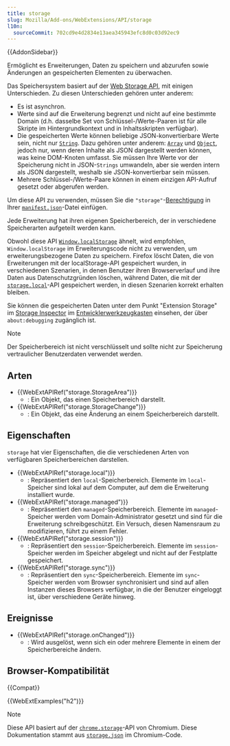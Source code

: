 ```yaml
---
title: storage
slug: Mozilla/Add-ons/WebExtensions/API/storage
l10n:
  sourceCommit: 702cd9e4d2834e13aea345943efc8d0c03d92ec9
---
```


{{AddonSidebar}}

Ermöglicht es Erweiterungen, Daten zu speichern und abzurufen sowie Änderungen an gespeicherten Elementen zu überwachen.

Das Speichersystem basiert auf der [Web Storage API](/de/docs/Web/API/Web_Storage_API), mit einigen Unterschieden. Zu diesen Unterschieden gehören unter anderem:

- Es ist asynchron.
- Werte sind auf die Erweiterung begrenzt und nicht auf eine bestimmte Domain (d.h. dasselbe Set von Schlüssel-/Werte-Paaren ist für alle Skripte im Hintergrundkontext und in Inhaltsskripten verfügbar).
- Die gespeicherten Werte können beliebige JSON-konvertierbare Werte sein, nicht nur [`String`](/de/docs/Web/JavaScript/Reference/Global_Objects/String). Dazu gehören unter anderem: [`Array`](/de/docs/Web/JavaScript/Reference/Global_Objects/Array) und [`Object`](/de/docs/Web/JavaScript/Reference/Global_Objects/Object), jedoch nur, wenn deren Inhalte als JSON dargestellt werden können, was keine DOM-Knoten umfasst. Sie müssen Ihre Werte vor der Speicherung nicht in JSON-`Strings` umwandeln, aber sie werden intern als JSON dargestellt, weshalb sie JSON-konvertierbar sein müssen.
- Mehrere Schlüssel-/Werte-Paare können in einem einzigen API-Aufruf gesetzt oder abgerufen werden.

Um diese API zu verwenden, müssen Sie die `"storage"`-[Berechtigung](/de/docs/Mozilla/Add-ons/WebExtensions/manifest.json/permissions) in Ihrer [`manifest.json`](/de/docs/Mozilla/Add-ons/WebExtensions/manifest.json)-Datei einfügen.

Jede Erweiterung hat ihren eigenen Speicherbereich, der in verschiedene Speicherarten aufgeteilt werden kann.

Obwohl diese API [`Window.localStorage`](/de/docs/Web/API/Window/localStorage) ähnelt, wird empfohlen, `Window.localStorage` im Erweiterungscode nicht zu verwenden, um erweiterungsbezogene Daten zu speichern. Firefox löscht Daten, die von Erweiterungen mit der localStorage-API gespeichert wurden, in verschiedenen Szenarien, in denen Benutzer ihren Browserverlauf und ihre Daten aus Datenschutzgründen löschen, während Daten, die mit der [`storage.local`](/de/docs/Mozilla/Add-ons/WebExtensions/API/storage/local)-API gespeichert werden, in diesen Szenarien korrekt erhalten bleiben.

Sie können die gespeicherten Daten unter dem Punkt "Extension Storage" im [Storage Inspector](https://firefox-source-docs.mozilla.org/devtools-user/storage_inspector/index.html) im [Entwicklerwerkzeugkasten](https://extensionworkshop.com/documentation/develop/debugging/) einsehen, der über `about:debugging` zugänglich ist.

> [!NOTE]
> Der Speicherbereich ist nicht verschlüsselt und sollte nicht zur Speicherung vertraulicher Benutzerdaten verwendet werden.

## Arten

- {{WebExtAPIRef("storage.StorageArea")}}
  - : Ein Objekt, das einen Speicherbereich darstellt.
- {{WebExtAPIRef("storage.StorageChange")}}
  - : Ein Objekt, das eine Änderung an einem Speicherbereich darstellt.

## Eigenschaften

`storage` hat vier Eigenschaften, die die verschiedenen Arten von verfügbaren Speicherbereichen darstellen.

- {{WebExtAPIRef("storage.local")}}
  - : Repräsentiert den `local`-Speicherbereich. Elemente im `local`-Speicher sind lokal auf dem Computer, auf dem die Erweiterung installiert wurde.
- {{WebExtAPIRef("storage.managed")}}
  - : Repräsentiert den `managed`-Speicherbereich. Elemente im `managed`-Speicher werden vom Domain-Administrator gesetzt und sind für die Erweiterung schreibgeschützt. Ein Versuch, diesen Namensraum zu modifizieren, führt zu einem Fehler.
- {{WebExtAPIRef("storage.session")}}
  - : Repräsentiert den `session`-Speicherbereich. Elemente im `session`-Speicher werden im Speicher abgelegt und nicht auf der Festplatte gespeichert.
- {{WebExtAPIRef("storage.sync")}}
  - : Repräsentiert den `sync`-Speicherbereich. Elemente im `sync`-Speicher werden vom Browser synchronisiert und sind auf allen Instanzen dieses Browsers verfügbar, in die der Benutzer eingeloggt ist, über verschiedene Geräte hinweg.

## Ereignisse

- {{WebExtAPIRef("storage.onChanged")}}
  - : Wird ausgelöst, wenn sich ein oder mehrere Elemente in einem der Speicherbereiche ändern.

## Browser-Kompatibilität

{{Compat}}

{{WebExtExamples("h2")}}

> [!NOTE]
> Diese API basiert auf der [`chrome.storage`](https://developer.chrome.com/docs/extensions/reference/api/storage)-API von Chromium. Diese Dokumentation stammt aus [`storage.json`](https://chromium.googlesource.com/chromium/src/+/master/extensions/common/api/storage.json) im Chromium-Code.

<!--
// Copyright 2015 The Chromium Authors. All rights reserved.
//
// Redistribution and use in source and binary forms, with or without
// modification, are permitted provided that the following conditions are
// met:
//
//    * Redistributions of source code must retain the above copyright
// notice, this list of conditions and the following disclaimer.
//    * Redistributions in binary form must reproduce the above
// copyright notice, this list of conditions and the following disclaimer
// in the documentation and/or other materials provided with the
// distribution.
//    * Neither the name of Google Inc. nor the names of its
// contributors may be used to endorse or promote products derived from
// this software without specific prior written permission.
//
// THIS SOFTWARE IS PROVIDED BY THE COPYRIGHT HOLDERS AND CONTRIBUTORS
// "AS IS" AND ANY EXPRESS OR IMPLIED WARRANTIES, INCLUDING, BUT NOT
// LIMITED TO, THE IMPLIED WARRANTIES OF MERCHANTABILITY AND FITNESS FOR
// A PARTICULAR PURPOSE ARE DISCLAIMED. IN NO EVENT SHALL THE COPYRIGHT
// OWNER OR CONTRIBUTORS BE LIABLE FOR ANY DIRECT, INDIRECT, INCIDENTAL,
// SPECIAL, EXEMPLARY, OR CONSEQUENTIAL DAMAGES (INCLUDING, BUT NOT
// LIMITED TO, PROCUREMENT OF SUBSTITUTE GOODS OR SERVICES; LOSS OF USE,
// DATA, OR PROFITS; OR BUSINESS INTERRUPTION) HOWEVER CAUSED AND ON ANY
// THEORY OF LIABILITY, WHETHER IN CONTRACT, STRICT LIABILITY, OR TORT
// (INCLUDING NEGLIGENCE OR OTHERWISE) ARISING IN ANY WAY OUT OF THE USE
// OF THIS SOFTWARE, EVEN IF ADVISED OF THE POSSIBILITY OF SUCH DAMAGE.
-->
